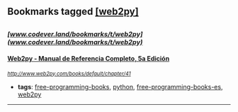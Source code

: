 ## Bookmarks tagged [[web2py]](https://www.codever.land/search?q=[web2py])

_<sup><sup>[www.codever.land/bookmarks/t/web2py](www.codever.land/bookmarks/t/web2py)</sup></sup>_
---
#### [Web2py - Manual de Referencia Completo, 5a Edición](http://www.web2py.com/books/default/chapter/41)
_<sup>http://www.web2py.com/books/default/chapter/41</sup>_

* **tags**: [free-programming-books](../tagged/free-programming-books.md), [python](../tagged/python.md), [free-programming-books-es](../tagged/free-programming-books-es.md), [web2py](../tagged/web2py.md)
---
